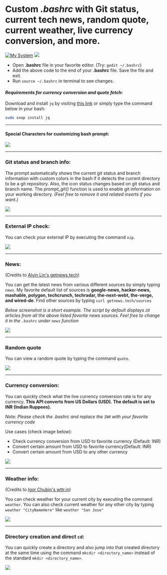 # Custom *.bashrc* with Git status, current tech news, random quote, current weather, live currency conversion, and more.
[![My System](https://img.shields.io/badge/My%20System-Ubuntu%2018.10-blue.svg)](https://www.ubuntu.com/#download)
![](https://user-images.githubusercontent.com/19870554/51409983-4c5cac00-1b31-11e9-99be-f3dd143e6acb.png)
* Open **.bashrc** file in your favorite editor. (Try: `gedit ~/.bashrc`)
* Add the above code to the end of your **.bashrc** file. Save the file and exit.
* Run `source ~/.bashrc` in terminal to see changes.

#### ***Requirements for currency conversion and quote fetch:***
Download and install `jq` by visiting [this link](https://stedolan.github.io/jq/) or simply type the command below in your bash:
```sh
sudo snap install jq
```


***
#### Special Characters for customizing bash prompt:

![](https://user-images.githubusercontent.com/19870554/50667767-ed236700-0f88-11e9-9f5a-cca2121646cf.png)


***
### Git status and branch info:
The prompt automatically shows the current git status and branch information with custom colors in the bash if it detects the current directory to be a git repository. Also, the icon status changes based on git status and branch name. The *prompt_git()* function is used to enable git information on your working directory. *(Feel free to remove it and related inserts if you want.)*

![](https://user-images.githubusercontent.com/19870554/50668252-dcc0bb80-0f8b-11e9-9940-1f3f82765857.png)


***
### External IP check:
You can check your external IP by executing the command `xip`.

![](https://user-images.githubusercontent.com/19870554/51094030-43f22300-1777-11e9-8428-ceeb11430087.png)


***
### News:
(Credits to [Alvin Lin's getnews.tech](https://github.com/omgimanerd/getnews.tech "GitHub Page for getnews.tech"))

You can get the latest news from various different sources by simply typing `news`.
My favorite default list of sources is **google-news, hacker-news, mashable, polygon, techcrunch, techradar, the-next-webt, the-verge, and wired-de**. Find other sources by typing `curl getnews.tech/sources`

*Below screenshot is a short example. The script by default displays `20` articles from all the above listed favorite news sources. Feel free to change it in the `.bashrc` under `news` function*

![](https://user-images.githubusercontent.com/19870554/51421028-77adbe00-1b66-11e9-805f-8350d9e2a245.png)


***
### Random quote
You can view a random quote by typing the command `quote`.

![](https://user-images.githubusercontent.com/19870554/51409549-208cf680-1b30-11e9-9003-9ed52347670c.png)


***
### Currency conversion:
You can quickly check what the live currency conversion rate is for any currency. **This API converts from US Dollars (USD). The default is set to INR (Indian Ruppees).**

*Note: Please check the .bashrc and replace the `INR` with your favorite currency code*

Use cases (check image below):
* Check currency conversion from USD to favorite currency (Default: INR)
* Convert certain amount from USD to favorite currency(Default: INR)
* Convert certain amount from USD to any other currency

![](https://user-images.githubusercontent.com/19870554/50669678-991e7f80-0f94-11e9-8218-afb94a19b060.png)


***
### Weather info:
(Credits to [Igor Chubin's wttr.in](https://github.com/chubin/wttr.in "GitHub Page for wttr.in"))

You can check weather for your current city by executing the command `weather`. You can also check current weather for any other city by typing `weather "CityNameHere"` like `weather "San Jose"`

![](https://user-images.githubusercontent.com/19870554/51421267-fbb57500-1b69-11e9-8060-3682603f91dc.png)


***
### Directory creation and direct `cd`:
You can quickly create a directory and also jump into that created directory at the same time using the command `mkcdir <directory_name>` instead of the standard `mkdir <directory_name>`.

![](https://user-images.githubusercontent.com/19870554/50669103-40011c80-0f91-11e9-9deb-98e5f8118775.png)